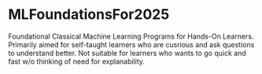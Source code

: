 # MLFoundationsFor2025
Foundational Classical Machine Learning Programs for Hands-On Learners. Primarily aimed for self-taught learners who are cusrious and ask questions to understand better. Not suitable for learners who wants to go quick and fast w/o thinking of need for explanability.
